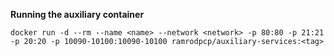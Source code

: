 **Running the auxiliary container**

```
docker run -d --rm --name <name> --network <network> -p 80:80 -p 21:21 -p 20:20 -p 10090-10100:10090-10100 ramrodpcp/auxiliary-services:<tag>
```